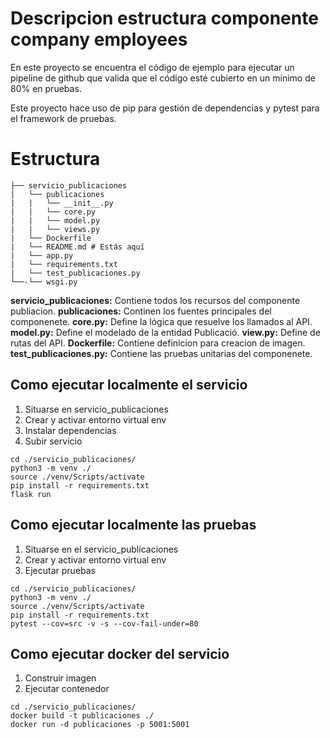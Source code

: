 # Descripcion estructura componente company employees

En este proyecto se encuentra el código de ejemplo para ejecutar un pipeline de github que valida que el código esté cubierto en un mínimo de 80% en pruebas.

Este proyecto hace uso de pip para gestión de dependencias y pytest para el framework de pruebas.

# Estructura
````
├── servicio_publicaciones
|   └── publicaciones
|   |   └── __init__.py
|   |   └── core.py
|   |   └── model.py
|   |   └── views.py
|   └── Dockerfile
|   └── README.md # Estás aquí
|   └── app.py
|   └── requirements.txt
|   └── test_publicaciones.py
└──-└── wsgi.py
````

**servicio_publicaciones:** Contiene todos los recursos del componente publiacion.
**publicaciones:** Continen los fuentes principales del componenete.
**core.py:** Define la lógica que resuelve los llamados al API.
**model.py:** Define el modelado de la entidad Publicació.
**view.py:** Define de rutas del API.
**Dockerfile:** Contiene definicion para creacion de imagen.
**test_publicaciones.py:** Contiene las pruebas unitarias del componenete.

## Como ejecutar localmente el servicio

1. Situarse en servicio_publicaciones
2. Crear y activar entorno virtual env
3. Instalar dependencias
3. Subir servicio
```
cd ./servicio_publicaciones/
python3 -m venv ./
source ./venv/Scripts/activate
pip install -r requirements.txt
flask run 
```

## Como ejecutar localmente las pruebas

1. Situarse en el servicio_publicaciones
2. Crear y activar entorno virtual env
3. Ejecutar pruebas
```
cd ./servicio_publicaciones/
python3 -m venv ./
source ./venv/Scripts/activate
pip install -r requirements.txt
pytest --cov=src -v -s --cov-fail-under=80
```

## Como ejecutar docker del servicio

1. Construir imagen
2. Ejecutar contenedor


```
cd ./servicio_publicaciones/
docker build -t publicaciones ./
docker run -d publicaciones -p 5001:5001
```

